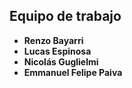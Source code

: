 ## Equipo de trabajo

* **Renzo Bayarri**
* **Lucas Espinosa**
* **Nicolás Guglielmi**
* **Emmanuel Felipe Paiva**
